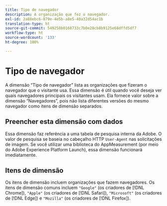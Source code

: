 ```yaml
---
title: Tipo de navegador
description: A organização que fez o navegador.
exl-id: 2a88ebc6-879e-4e5b-a8e5-40a32d54ac1b
translation-type: ht
source-git-commit: 549258b0168733c7b0e28cb8b9125e68dffd5df7
workflow-type: ht
source-wordcount: '133'
ht-degree: 100%

---
```


# Tipo de navegador

A dimensão “Tipo de navegador” lista as organizações que fizeram o navegador que o visitante usa. Essa dimensão é útil quando você deseja ver quais navegadores principais os visitantes usam. Ela fornece valor sobre a dimensão “Navegadores”, pois não lista diferentes versões do mesmo navegador como itens de dimensão separados.

## Preencher esta dimensão com dados

Essa dimensão faz referência a uma tabela de pesquisa interna da Adobe. O valor de pesquisa se baseia no cabeçalho HTTP `User-Agent` nas solicitações de imagem. Se você utilizar uma biblioteca do AppMeasurement (por meio do Adobe Experience Platform Launch), essa dimensão funcionará imediatamente.

## Itens de dimensão

Os itens de dimensão incluem organizações que fazem navegadores. Os itens de dimensão comuns incluem `"Google"` (os criadores de [!DNL Chrome]), `"Apple"` (os criadores de [!DNL Safari]), `"Microsoft"` (os criadores de [!DNL Edge]) e `"Mozilla"` (os criadores de [!DNL Firefox]).
